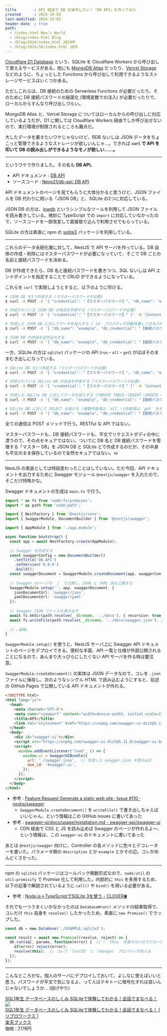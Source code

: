 ```yaml
---
title        : API 経由で DB を操作したい！「DB API」を作ってみた
created      : 2024-10-03
last-modified: 2024-10-03
header-date  : true
path:
  - /index.html Neo's World
  - /blog/index.html Blog
  - /blog/2024/index.html 2024年
  - /blog/2024/10/index.html 10月
---
```


[Cloudflare D1 Database](https://developers.cloudflare.com/d1/) という、SQLite を Cloudflare Workers から呼び出して使えるサービスがある。他にも [MongoDB Atlas](https://www.mongodb.com/ja-jp/products/platform/atlas-database) だったり、[Vercel Storage](https://vercel.com/docs/storage) などのように、ちょっとした Functions から呼び出して利用できるようなストレージサービスはいくつかある。

ただしこれらは、DB 接続のための Serverless Functions が必要だったり、そのために DB 接続パスワードの秘匿化 (環境変数での注入) が必要だったりで、ローカルからすんなり呼び出しづらい。

MongoDB Atlas と、Vercel Storage についてはローカルからの呼び出しに対応しているようだが、D1 に関しては Cloudflare Workers 経由でしか呼び出せないので、実行環境が制限されるところも難点だ。

大したデータを置きたいワケじゃないけど、RDB ないしは JSON データをちょこっと管理できるようなストレージが欲しいんじゃ…。できれば **`curl` で API を叩いて DB の読み出しができるようなモノが欲しい……。**

-----

というワケで作りました。その名も **DB API**。

- API ドキュメント : [DB API](https://neos21.github.io/db-api/)
- ソースコード : [Neos21/db-api: DB API](https://github.com/Neos21/db-api)

API ドキュメントのページを見てもらうと大体分かると思うけど、JSON ファイルを DB 代わりに用いる「JSON DB」と、SQLite の2つに対応している。

JSON DB の方は、[lowdb](https://github.com/typicode/lowdb) というシンプルなツールを利用して JSON ファイルを読み書きしている。微妙に TypeScript での `import` に対応していなかったので、ソースコードを一部改変して直接取り込んで利用させてもらっている。

SQLite の方は素直に npm の [sqlite3](https://www.npmjs.com/package/sqlite3) パッケージを利用している。

-----

これらのデータ永続化層に対して、NestJS で API サーバを作っている。DB 自体の作成・削除にはマスターパスワードが必要になっていて、そこで DB ごとの名前と接続パスワードを決める。

DB が作成できたら、DB 名と接続パスワードを書きつつ、SQL ないしは API エンドポイントを指定することで CRUD ができるようになっている。

これらを `curl` で実現しようとすると、以下のように叩ける。

```bash
# JSON DB を1つ作成する (マスターパスワードが必要)
$ curl -X POST -d '{ "credential": "【マスターパスワード】", "db_name": "example", "db_credential": "【接続パスワード】" }' -H 'Content-Type: application/json' http://localhost:5001/json-db/create-db

# 作成されている JSON DB の名前を列挙する (マスターパスワードが必要)
$ curl -X POST -d '{ "credential": "【マスターパスワード】" }' -H 'Content-Type: application/json' http://localhost:5001/json-db/list-db-names

# 作成した JSON DB に対してデータを投入する (`id` プロパティが自動採番して付与される)
$ curl -X POST -d '{ "db_name": "example", "db_credential": "【接続パスワード】", "item": { ... } }' -H 'Content-Type: application/json' http://localhost:5001/json-db/create

# JSON DB の内容を全件出力する
$ curl -X POST -d '{ "db_name": "example", "db_credential": "【接続パスワード】" }' -H 'Content-Type: application/json' http://localhost:5001/json-db/find-all
```

一方、SQLite の方は `sqlite3` パッケージの API (`run`・`all`・`get`) がほぼそのままむき出しになっている。

```bash
# SQLite DB を1つ作成する (マスターパスワードが必要)
$ curl -X POST -d '{ "credential": "【マスターパスワード】", "db_name": "example", "db_credential": "【接続パスワード】" }' -H 'Content-Type: application/json' http://localhost:5001/sqlite/create-db

# 作成されている SQLite DB の名前を列挙する (マスターパスワードが必要)
$ curl -X POST -d '{ "credential": "【マスターパスワード】" }' -H 'Content-Type: application/json' http://localhost:5001/sqlite/list-db-names

# 作成した SQLite DB に対してデータを投入する (CREATE TABLE・INSERT・UPDATE・DELETE の時は `run` を利用する)
$ curl -X POST -d '{ "db_name": "example", "db_credential": "【接続パスワード】", "sql": "INSERT INTO my_table (name) VALUES (?)", "params": [\"Example Name\"] }' -H 'Content-Type: application/json' http://localhost:5001/sqlite/run

# SQLite DB に対して SELECT を投げる (複数件取得は `all`・1件取得は `get` を利用する)
$ curl -X POST -d '{ "db_name": "example", "db_credential": "【接続パスワード】", "sql": "SELECT * FROM my_table" }' -H 'Content-Type: application/json' http://localhost:5001/sqlite/all
```

全ての通信は POST メソッドで行う。RESTful な API ではない。

マスターパスワードも、DB 接続パスワードも、平文でリクエストボディの中に漂うので、その点セキュアではない。ついでに DB 名と DB 接続パスワードを管理する「マスター DB」を JSON DB と SQLite とで作成するのだが、その中身も平文のまま保存しているので全然セキュアではない。ｗ

-----

NestJS の実装としては特段変わったことはしていない。ただ今回、API ドキュメントを出力するために Swagger モジュール `@nestjs/swagger` を入れたので、そこだけ特殊かな。

Swagger ドキュメントの生成は `main.ts` で行う。

```typescript
import * as fs from 'node:fs/promises';
import * as path from 'node:path';

import { NestFactory } from '@nestjs/core';
import { SwaggerModule, DocumentBuilder } from '@nestjs/swagger';

import { AppModule } from './app.module';

async function bootstrap() {
  const app = await NestFactory.create(AppModule);
  
  // Swagger を生成する
  const swaggerConfig = new DocumentBuilder()
    .setTitle('DB API')
    .setVersion('0.0.0')
    .build();
  const swaggerDocument = SwaggerModule.createDocument(app, swaggerConfig);
  
  // Swagger のページを `/` で公開し、JSON と YAML 版も公開する
  SwaggerModule.setup('', app, swaggerDocument, {
    jsonDocumentUrl: 'swagger/json',
    yamlDocumentUrl: 'swagger/yaml'
  });
  
  // Swagger JSON ファイルを書き出す
  await fs.mkdir(path.resolve(__dirname, '../docs'), { recursive: true });
  await fs.writeFile(path.resolve(__dirname, '../docs/swagger.json'), JSON.stringify(swaggerDocument), 'utf-8');
  
  // …省略…
}
```

`SwaggerModule.setup()` を使うと、NestJS サーバ上に Swagger API ドキュメントのページをデプロイできる。便利な半面、API 一覧と仕様が外部公開されることになるので、あんまり大っぴらにしたくない API サーバを作る時は要注意。

`SwaggerModule.createDocument()` の実体は JSON データなので、コレを `.json` ファイルに保存し、次のようなシングル HTML で読み込むようにすると、前述の GitHub Pages で公開している API ドキュメントが作れる。

```html
<!DOCTYPE html>
<html lang="ja">
  <head>
    <meta charset="UTF-8">
    <meta name="viewport" content="width=device-width, initial-scale=1">
    <title>API</title>
    <link rel="stylesheet" href="https://unpkg.com/swagger-ui-dist@5.11.0/swagger-ui.css">
  </head>
  <body>
    <div id="swagger-ui"></div>
    <script src="https://unpkg.com/swagger-ui-dist@5.11.0/swagger-ui-bundle.js" crossorigin></script>
    <script>
      window.addEventListener('load', () => {
        window.ui = SwaggerUIBundle({
          url: './swagger.json',  // 生成した swagger.json を読み込む
          dom_id: '#swagger-ui',
        });
      });
    </script>
  </body>
</html>
```

- 参考 : [Feature Request Generate a static web site · Issue #110 · nestjs/swagger](https://github.com/nestjs/swagger/issues/110#issuecomment-527455775)
  - `SwaggerModule.createDocument()` を `writeFile()` で書き出しちゃえばいいじゃん、という情報はこの GitHub Issues に書いてあった
- 参考 : [swagger-ui/docs/usage/installation.md - swagger-api/swagger-ui](https://github.com/swagger-api/swagger-ui/blob/HEAD/docs/usage/installation.md)
  - CDN 経由で CSS と JS を読み込めば Swagger のページが作れるよ～、という情報は、この `swagger-ui` のドキュメントに書いてあった

あとは `@nestjs/swagger` 向けに、Controller の各メソッドに色々とデコレーターを書いた。パラメータ類の `description` とか `example` とかその辺。コレがめんどくさかった。

-----

npm の `sqlite3` パッケージはコールバック関数形式なので、`node:util` の `util:promisify` で Promise 化して利用した。内部的に `this` を多用するため、以下の記事で解説されているように `call()` や `bind()` を用いる必要がある。

- 参考 : [Node.js＋TypeScriptでSQLite 3を使う - CLOVER🍀](https://kazuhira-r.hatenablog.com/entry/2023/01/03/225957)

それでも一つうまくいかなかったのは `Database#run()` メソッドの結果取得で、コレだけ `this` 自身を `resolve()` したかったため、素直に `new Promise()` でラップした。

```javascript
const db = new Database('./EXAMPLE.sqlite3');

const result = await new Promise((resolve, reject) => {
  db.run(sql, params, function(error) {  // ← `this` を取りたいのでアロー関数などにはできない
    if(error) reject(error);
    resolve(this);  // コレで `lastID` と `changes` プロパティが拾える
  });
});
```

-----

こんなところかな。個人のサーバにデプロイしておいて、よしなに使えばいいと思う。パスワードが平文で気になるよ、って人はテキトーに暗号化すれば良いんじゃないでしょうか… (投げやり)

<div class="ad-amazon">
  <div class="ad-amazon-info">
    <div class="ad-amazon-title">
      <a href="https://www.amazon.co.jp/dp/4798179612?&amp;linkCode=ll1&amp;tag=neos21-22&amp;linkId=58aa1226e117a94a6e258e0c00541354&amp;language=ja_JP&amp;ref_=as_li_ss_tl">SQL1年生 データベースのしくみ SQLiteで体験してわかる！会話でまなべる！</a>
    </div>
  </div>
</div>

<div class="ad-rakuten">
  <div class="ad-rakuten-image">
    <a href="https://hb.afl.rakuten.co.jp/hgc/g00q0722.waxyc9ff.g00q0722.waxyd017/?pc=https%3A%2F%2Fitem.rakuten.co.jp%2Fbook%2F17602672%2F&amp;m=http%3A%2F%2Fm.rakuten.co.jp%2Fbook%2Fi%2F21037304%2F&amp;rafcid=wsc_i_is_1051972513434300252">
      <img src="https://thumbnail.image.rakuten.co.jp/@0_mall/book/cabinet/9612/9784798179612_1_148.jpg?_ex=128x128">
    </a>
  </div>
  <div class="ad-rakuten-info">
    <div class="ad-rakuten-title">
      <a href="https://hb.afl.rakuten.co.jp/hgc/g00q0722.waxyc9ff.g00q0722.waxyd017/?pc=https%3A%2F%2Fitem.rakuten.co.jp%2Fbook%2F17602672%2F&amp;m=http%3A%2F%2Fm.rakuten.co.jp%2Fbook%2Fi%2F21037304%2F&amp;rafcid=wsc_i_is_1051972513434300252">SQL1年生 データベースのしくみ SQLiteで体験してわかる！会話でまなべる！ [ リブロワークス ]</a>
    </div>
    <div class="ad-rakuten-shop">
      <a href="https://hb.afl.rakuten.co.jp/hgc/g00q0722.waxyc9ff.g00q0722.waxyd017/?pc=https%3A%2F%2Fwww.rakuten.co.jp%2Fbook%2F&amp;m=http%3A%2F%2Fm.rakuten.co.jp%2Fbook%2F&amp;rafcid=wsc_i_is_1051972513434300252">楽天ブックス</a>
    </div>
    <div class="ad-rakuten-price">価格 : 2178円</div>
  </div>
</div>
